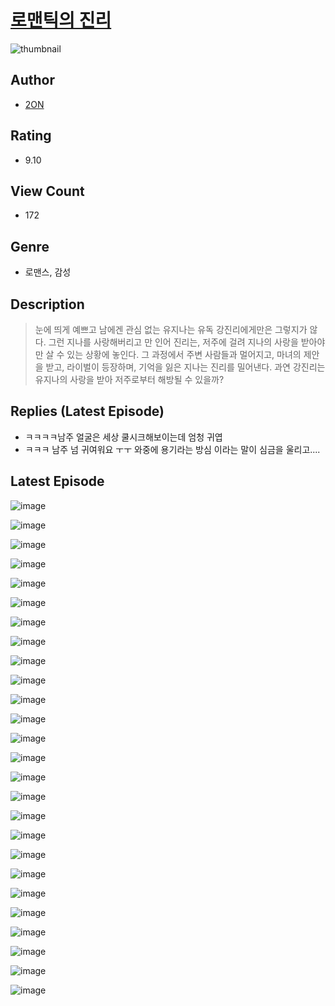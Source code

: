 # [로맨틱의 진리](https://comic.naver.com/bestChallenge/list?titleId=810369)
![thumbnail](https://image-comic.pstatic.net/user_contents_data/challenge_comic/2023/05/23/365263/upload_7017225274783785271_480x623.jpeg)

## Author
- [2ON](https://comic.naver.com/artistTitle?id=365263)

## Rating
- 9.10

## View Count
- 172

## Genre
- 로맨스, 감성

## Description
> 눈에 띄게 예쁘고 남에겐 관심 없는 유지나는 유독 강진리에게만은 그렇지가 않다. 그런 지나를 사랑해버리고 만 인어 진리는, 저주에 걸려 지나의 사랑을 받아야만 살 수 있는 상황에 놓인다. 그 과정에서 주변 사람들과 멀어지고, 마녀의 제안을 받고, 라이벌이 등장하며, 기억을 잃은 지나는 진리를 밀어낸다. 과연 강진리는 유지나의 사랑을 받아 저주로부터 해방될 수 있을까?

## Replies (Latest Episode)
- ㅋㅋㅋㅋ남주 얼굴은 세상 쿨시크해보이는데 엄청 귀엽
- ㅋㅋㅋ 남주 넘 귀여워요 ㅜㅜ 와중에 용기라는 방심 이라는 말이 심금을 울리고....

## Latest Episode
![image](https://image-comic.pstatic.net/user_contents_data/challenge_comic/2023/05/23/365263/upload_3834587708049930597.jpeg)

![image](https://image-comic.pstatic.net/user_contents_data/challenge_comic/2023/05/23/365263/upload_3905574576099506482.jpeg)

![image](https://image-comic.pstatic.net/user_contents_data/challenge_comic/2023/05/23/365263/upload_3617341786209989173.jpeg)

![image](https://image-comic.pstatic.net/user_contents_data/challenge_comic/2023/05/23/365263/upload_7148167209785964848.jpeg)

![image](https://image-comic.pstatic.net/user_contents_data/challenge_comic/2023/05/23/365263/upload_4123158030775825762.jpeg)

![image](https://image-comic.pstatic.net/user_contents_data/challenge_comic/2023/05/23/365263/upload_7219660757815079780.jpeg)

![image](https://image-comic.pstatic.net/user_contents_data/challenge_comic/2023/05/23/365263/upload_4134645539304399715.jpeg)

![image](https://image-comic.pstatic.net/user_contents_data/challenge_comic/2023/05/23/365263/upload_3991087804479453241.jpeg)

![image](https://image-comic.pstatic.net/user_contents_data/challenge_comic/2023/05/23/365263/upload_3846464646259499833.jpeg)

![image](https://image-comic.pstatic.net/user_contents_data/challenge_comic/2023/05/23/365263/upload_4123099773940086324.jpeg)

![image](https://image-comic.pstatic.net/user_contents_data/challenge_comic/2023/05/23/365263/upload_7291668865253388643.jpeg)

![image](https://image-comic.pstatic.net/user_contents_data/challenge_comic/2023/05/23/365263/upload_3833747895931331639.jpeg)

![image](https://image-comic.pstatic.net/user_contents_data/challenge_comic/2023/05/23/365263/upload_7363439692833973049.jpeg)

![image](https://image-comic.pstatic.net/user_contents_data/challenge_comic/2023/05/23/365263/upload_3689962359497175649.jpeg)

![image](https://image-comic.pstatic.net/user_contents_data/challenge_comic/2023/05/23/365263/upload_7233398039731266355.jpeg)

![image](https://image-comic.pstatic.net/user_contents_data/challenge_comic/2023/05/23/365263/upload_3691093942350525285.jpeg)

![image](https://image-comic.pstatic.net/user_contents_data/challenge_comic/2023/05/23/365263/upload_3486969423984013367.jpeg)

![image](https://image-comic.pstatic.net/user_contents_data/challenge_comic/2023/05/23/365263/upload_7017509154938959923.jpeg)

![image](https://image-comic.pstatic.net/user_contents_data/challenge_comic/2023/05/23/365263/upload_3834596508337005412.jpeg)

![image](https://image-comic.pstatic.net/user_contents_data/challenge_comic/2023/05/23/365263/upload_7234532941067739494.jpeg)

![image](https://image-comic.pstatic.net/user_contents_data/challenge_comic/2023/05/23/365263/upload_4136055315054617139.jpeg)

![image](https://image-comic.pstatic.net/user_contents_data/challenge_comic/2023/05/23/365263/upload_4049920480426287927.jpeg)

![image](https://image-comic.pstatic.net/user_contents_data/challenge_comic/2023/05/23/365263/upload_4063993314430892084.jpeg)

![image](https://image-comic.pstatic.net/user_contents_data/challenge_comic/2023/05/23/365263/upload_7089844925388436279.jpeg)

![image](https://image-comic.pstatic.net/user_contents_data/challenge_comic/2023/05/23/365263/upload_3906981756921209652.jpeg)

![image](https://image-comic.pstatic.net/user_contents_data/challenge_comic/2023/05/23/365263/upload_7293918478911944241.jpeg)
